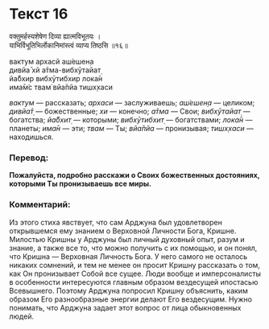 # Текст 16

वक्तुमर्हस्यशेषेण दिव्या ह्यात्मविभूतयः ।  
याभिर्विभूतिभिर्लोकानिमांस्त्वं व्याप्य तिष्ठसि ॥१६॥

вактум архасй аш́ешен̣а  
дивйа̄ хй а̄тма-вибхӯтайат̣  
йа̄бхир вибхӯтибхир лока̄н  
има̄м̇с твам̇ вйа̄пйа тишх̣хаси

_вактум_ — рассказать; _архаси_ — заслуживаешь; _аш́ешен̣а_ — целиком; _дивйа̄т̣_ — божественные; _хи_ — конечно; _а̄тма_ — Свои; _вибхӯтайат̣_ — богатства; _йа̄бхит̣_ — которыми; _вибхӯтибхит̣_ — богатствами; _лока̄н_ — планеты; _има̄н_ — эти; _твам_ — Ты; _вйа̄пйа_ — пронизывая; _тишх̣хаси_ — находишься.

### Перевод:

**Пожалуйста, подробно расскажи о Своих божественных достояниях, которыми Ты пронизываешь все миры.**

### Комментарий:

Из этого стиха явствует, что сам Арджуна был удовлетворен открывшемся ему знанием о Верховной Личности Бога, Кришне. Милостью Кришны у Арджуны был личный духовный опыт, разум и знание, а также все то, что можно получить с их помощью, и он понял, что Кришна — Верховная Личность Бога. У него самого не осталось никаких сомнений, и тем не менее он просит Кришну рассказать о том, как Он пронизывает Собой все сущее. Люди вообще и имперсоналисты в особенности интересуются главным образом вездесущей ипостасью Всевышнего. Поэтому Арджуна попросил Кришну объяснить, каким образом Его разнообразные энергии делают Его вездесущим. Нужно понимать, что Арджуна задает этот вопрос от лица обыкновенных людей.